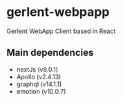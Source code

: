 # gerlent-webpapp

Gerlent WebApp Client based in React

## Main dependencies

- nextJs (v8.0.1)
- Apollo (v2.4.13)
- graphql (v14.1.1)
- emotion (v10.0.7)
